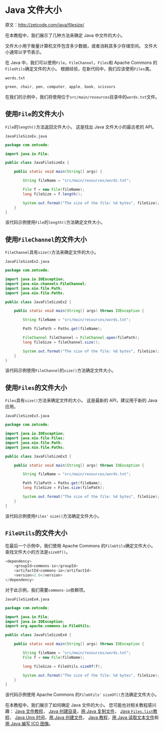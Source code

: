# Java 文件大小

原文：http://zetcode.com/java/filesize/

在本教程中，我们展示了几种方法来确定 Java 中文件的大小。

文件大小用于衡量计算机文件包含多少数据，或者消耗其多少存储空间。 文件大小通常以字节表示。

在 Java 中，我们可以使用`File`，`FileChannel`，`Files`和 Apache Commons 的`FileUtils`确定文件的大小。 根据经验，在新代码中，我们应该使用`Files`类。

`words.txt`

```java
green, chair, pen, computer, apple, book, scissors

```

在我们的示例中，我们将使用位于`src/main/resources`目录中的`words.txt`文件。

## 使用`File`的文件大小

`File`的`length()`方法返回文件大小。 这是找出 Java 文件大小的最古老的 API。

`JavaFileSizeEx.java`

```java
package com.zetcode;

import java.io.File;

public class JavaFileSizeEx {

    public static void main(String[] args) {

        String fileName = "src/main/resources/words.txt";

        File f = new File(fileName);
        long fileSize = f.length();

        System.out.format("The size of the file: %d bytes", fileSize);
    }
}

```

该代码示例使用`File`的`length()`方法确定文件大小。

## 使用`FileChannel`的文件大小

`FileChannel`具有`size()`方法来确定文件的大小。

`JavaFileSizeEx2.java`

```java
package com.zetcode;

import java.io.IOException;
import java.nio.channels.FileChannel;
import java.nio.file.Path;
import java.nio.file.Paths;

public class JavaFileSizeEx2 {

    public static void main(String[] args) throws IOException {

        String fileName = "src/main/resources/words.txt";

        Path filePath = Paths.get(fileName);

        FileChannel fileChannel = FileChannel.open(filePath);
        long fileSize = fileChannel.size();

        System.out.format("The size of the file: %d bytes", fileSize);
    }
}

```

该代码示例使用`FileChannel`的`size()`方法确定文件大小。

## 使用`Files`的文件大小

`Files`具有`size()`方法来确定文件的大小。 这是最新的 API，建议用于新的 Java 应用。

`JavaFileSizeEx3.java`

```java
package com.zetcode;

import java.io.IOException;
import java.nio.file.Files;
import java.nio.file.Path;
import java.nio.file.Paths;

public class JavaFileSizeEx3 {

    public static void main(String[] args) throws IOException {

        String fileName = "src/main/resources/words.txt";

        Path filePath = Paths.get(fileName);
        long fileSize = Files.size(filePath);        

        System.out.format("The size of the file: %d bytes", fileSize);
    }
}

```

该代码示例使用`Files'` `size()`方法确定文件大小。

## `FileUtils`的文件大小

在最后一个示例中，我们使用 Apache Commons 的`FileUtils`确定文件大小。 查找文件大小的方法是`sizeOf()`。

```java
<dependency>
    <groupId>commons-io</groupId>
    <artifactId>commons-io</artifactId>
    <version>2.6</version>
</dependency>

```

对于此示例，我们需要`commons-io`依赖项。

`JavaFileSizeEx4.java`

```java
package com.zetcode;

import java.io.File;
import java.io.IOException;
import org.apache.commons.io.FileUtils;

public class JavaFileSizeEx4 {

    public static void main(String[] args) throws IOException {

        String fileName = "src/main/resources/words.txt";
        File f = new File(fileName);

        long fileSize = FileUtils.sizeOf(f);        

        System.out.format("The size of the file: %d bytes", fileSize);
    }
}

```

该代码示例使用 Apache Commons 的`FileUtils'` `sizeOf()`方法确定文件大小。

在本教程中，我们展示了如何确定 Java 文件的大小。 您可能也对相关教程感兴趣： [Java 文件教程](/java/file/)， [Java 创建目录](/java/createdirectory/)，[用 Java 复制文件](/java/copyfile/)， [Java `Files.list`教程](/java/fileslist/)， [Java Unix 时间](/java/unixtime/)，[用 Java 创建文件](/java/createfile/)， [Java 教程](/lang/java/)，[用 Java 读取文本文件](/articles/javareadtext/)和[用 Java 编写 ICO 图像](/articles/javaico/)。